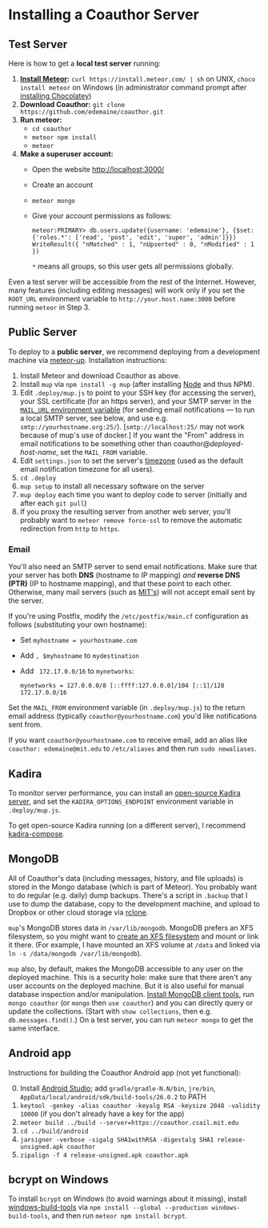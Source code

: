 # Installing a Coauthor Server

## Test Server

Here is how to get a **local test server** running:

1. **[Install Meteor](https://www.meteor.com/install):**
   `curl https://install.meteor.com/ | sh` on UNIX,
   `choco install meteor` on Windows (in administrator command prompt
   after [installing Chocolatey](https://chocolatey.org/install))
2. **Download Coauthor:** `git clone https://github.com/edemaine/coauthor.git`
3. **Run meteor:**
   * `cd coauthor`
   * `meteor npm install`
   * `meteor`
4. **Make a superuser account:**
   * Open the website [http://localhost:3000/](http://localhost:3000/)
   * Create an account
   * `meteor mongo`
   * Give your account permissions as follows:

     ```
     meteor:PRIMARY> db.users.update({username: 'edemaine'}, {$set: {'roles.*': ['read', 'post', 'edit', 'super', 'admin']}})
     WriteResult({ "nMatched" : 1, "nUpserted" : 0, "nModified" : 1 })
     ```

     `*` means all groups, so this user gets all permissions globally.

Even a test server will be accessible from the rest of the Internet.  However,
many features (including editing messages) will work only if you set the
`ROOT_URL` environment variable to `http://your.host.name:3000`
before running `meteor` in Step 3.

## Public Server

To deploy to a **public server**, we recommend deploying from a development
machine via [meteor-up](https://github.com/kadirahq/meteor-up).
Installation instructions:

1. Install Meteor and download Coauthor as above.
2. Install `mup` via `npm install -g mup`
   (after installing [Node](https://nodejs.org/en/) and thus NPM).
3. Edit `.deploy/mup.js` to point to your SSH key (for accessing the server),
   your SSL certificate (for an https server), and your SMTP server in the
   [`MAIL_URL` environment variable](https://docs.meteor.com/api/email.html)
   (for sending email notifications &mdash; to run a local SMTP server,
   see below, and use e.g. `smtp://yourhostname.org:25/`).
   [`smtp://localhost:25/` may not work because of mup's use of docker.]
   If you want the "From" address in email notifications to be something
   other than coauthor@*deployed-host-name*, set the `MAIL_FROM` variable.
4. Edit `settings.json` to set the server's
   [timezone](https://en.wikipedia.org/wiki/List_of_tz_database_time_zones)
   (used as the default email notification timezone for all users).
5. `cd .deploy`
6. `mup setup` to install all necessary software on the server
7. `mup deploy` each time you want to deploy code to server
   (initially and after each `git pull`)
8. If you proxy the resulting server from another web server,
   you'll probably want to `meteor remove force-ssl` to remove the automatic
   redirection from `http` to `https`.

### Email

You'll also need an SMTP server to send email notifications.
Make sure that your server has both **DNS** (hostname to IP mapping) *and*
**reverse DNS (PTR)** (IP to hostname mapping), and that these point to
each other.  Otherwise, many mail servers (such as
[MIT's](http://kb.mit.edu/confluence/display/istcontrib/554+5.7.1+Delivery+not+authorized))
will not accept email sent by the server.

If you're using Postfix, modify the `/etc/postfix/main.cf` configuration as
follows (substituting your own hostname):

 * Set `myhostname = yourhostname.com`
 * Add `, $myhostname` to `mydestination`
 * Add ` 172.17.0.0/16` to `mynetworks`:

   `mynetworks = 127.0.0.0/8 [::ffff:127.0.0.0]/104 [::1]/128 172.17.0.0/16`

Set the `MAIL_FROM` environment variable (in `.deploy/mup.js`) to the
return email address (typically `coauthor@yourhostname.com`) you'd like
notifications sent from.

If you want `coauthor@yourhostname.com` to receive email,
add an alias like `coauthor: edemaine@mit.edu` to `/etc/aliases`
and then run `sudo newaliases`.

## Kadira

To monitor server performance, you can install an
[open-source Kadira server](https://github.com/kadira-open/kadira-server),
and set the `KADIRA_OPTIONS_ENDPOINT` environment variable in `.deploy/mup.js`.

To get open-source Kadira running (on a different server), I recommend
[kadira-compose](https://github.com/edemaine/kadira-compose).

## MongoDB

All of Coauthor's data (including messages, history, and file uploads)
is stored in the Mongo database (which is part of Meteor).
You probably want to do regular (e.g. daily) dump backups.
There's a script in `.backup` that I use to dump the database,
copy to the development machine, and upload to Dropbox or other cloud storage
via [rclone](https://rclone.org/).

`mup`'s MongoDB stores data in `/var/lib/mongodb`.  MongoDB prefers an XFS
filesystem, so you might want to
[create an XFS filesystem](http://ask.xmodulo.com/create-mount-xfs-file-system-linux.html)
and mount or link it there.
(For example, I have mounted an XFS volume at `/data` and linked via
`ln -s /data/mongodb /var/lib/mongodb`).

`mup` also, by default, makes the MongoDB accessible to any user on the
deployed machine.  This is a security hole: make sure that there aren't any
user accounts on the deployed machine.
But it is also useful for manual database inspection and/or manipulation.
[Install MongoDB client
tools](https://docs.mongodb.com/manual/administration/install-community/),
run `mongo coauthor` (or `mongo` then `use coauthor`) and you can directly
query or update the collections.  (Start with `show collections`, then
e.g. `db.messages.find()`.)
On a test server, you can run `meteor mongo` to get the same interface.

## Android app

Instructions for building the Coauthor Android app
(not yet functional):

0. Install [Android Studio](https://developer.android.com/studio/);
   add `gradle/gradle-N.N/bin`, `jre/bin`,
   `AppData/local/android/sdk/build-tools/26.0.2` to PATH
1. `keytool -genkey -alias coauthor -keyalg RSA -keysize 2048 -validity 10000`
   (if you don't already have a key for the app)
2. `meteor build ../build --server=https://coauthor.csail.mit.edu`
3. `cd ../build/android`
4. `jarsigner -verbose -sigalg SHA1withRSA -digestalg SHA1 release-unsigned.apk coauthor`
5. `zipalign -f 4 release-unsigned.apk coauthor.apk`

## bcrypt on Windows

To install `bcrypt` on Windows (to avoid warnings about it missing), install
[windows-build-tools](https://www.npmjs.com/package/windows-build-tools)
via `npm install --global --production windows-build-tools`, and
then run `meteor npm install bcrypt`.
